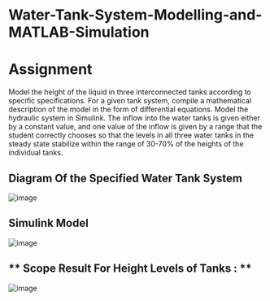 # Water-Tank-System-Modelling-and-MATLAB-Simulation

# Assignment

Model the height of the liquid in three interconnected tanks according to specific specifications. For a given tank system, compile a mathematical description of the model in the form of differential equations. Model the hydraulic system in Simulink.
The inflow into the water tanks is given either by a constant value, and one value of the inflow is given by a range that the student correctly chooses so that the levels in all three water tanks in the steady state stabilize within the range of 30-70% of the heights of the individual tanks.

## **Diagram Of the Specified Water Tank System**

![image](https://github.com/user-attachments/assets/2fc1b37e-9dee-4c36-a7e3-070102be4ecf)

## **Simulink Model**

![image](https://github.com/user-attachments/assets/89bd24f2-d5ac-4fe6-b936-37cca5c7808a)

## ** Scope Result For Height Levels of Tanks : **
![image](https://github.com/user-attachments/assets/6a6bd077-06ad-460c-a10c-794b426eadb1)

